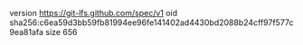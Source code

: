 version https://git-lfs.github.com/spec/v1
oid sha256:c6ea59d3bb59fb81994ee96fe141402ad4430bd2088b24cff97f577c9ea81afa
size 656
